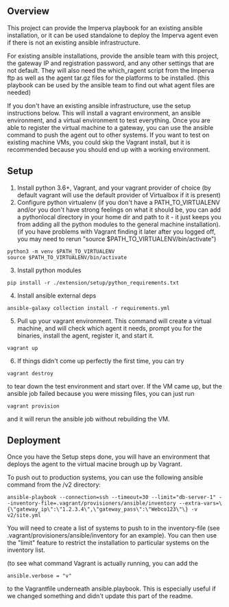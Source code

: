 ## Overview
This project can provide the Imperva playbook for an existing ansible installation, or it can be used standalone to deploy the Imperva agent even if there is not an existing ansible infrastructure.

For existing ansible installations, provide the ansible team with this project, the gateway IP and registration password, and any other settings that are not default.  They will also need the which_ragent script from the Imperva ftp as well as the agent tar.gz files for the platforms to be installed.  (this playbook can be used by the ansible team to find out what agent files are needed)

If you don't have an existing ansible infrastructure, use the setup instructions below.  This will install a vagrant environment, an ansible environment, and a virtual environment to test everything.  Once you are able to register the virtual machine to a gateway, you can use the ansible command to push the agent out to other systems.  If you want to test on existing machine VMs, you could skip the Vagrant install, but it is recommended because you should end up with a working environment.

## Setup
1. Install python 3.6+, Vagrant, and your vagrant provider of choice (by default vagrant will use the default provider of Virtualbox if it is present)
2. Configure python virtualenv (if you don't have a PATH_TO_VIRTUALENV and/or you don't have strong feelings on what it should be, you can add a pythonlocal directory in your home dir and path to it - it just keeps you from adding all the python modules to the general machine installation).  (if you have problems with Vagrant finding it later after you logged off, you may need to rerun "source $PATH_TO_VIRTUALENV/bin/activate")
```
python3 -m venv $PATH_TO_VIRTUALENV
source $PATH_TO_VIRTUALENV/bin/activate
```
3. Install python modules
```
pip install -r ./extension/setup/python_requirements.txt
```
4. Install ansible external deps
```
ansible-galaxy collection install -r requirements.yml
```
5. Pull up your vagrant environment.  This command will create a virtual machine, and will check which agent it needs, prompt you for the binaries, install the agent, register it, and start it.
```
vagrant up
```

6. If things didn't come up perfectly the first time, you can try 
```
vagrant destroy
```
to tear down the test environment and start over.  If the VM came up, but the ansible job failed because you were missing files, you can just run 
```
vagrant provision
```
and it will rerun the ansible job without rebuilding the VM.

## Deployment
Once you have the Setup steps done, you will have an environment that deploys the agent to the virtual macine brough up by Vagrant. 

To push out to production systems, you can use the following ansible command from the /v2 directory:
```
ansible-playbook --connection=ssh --timeout=30 --limit="db-server-1" --inventory-file=.vagrant/provisioners/ansible/inventory --extra-vars=\{\"gateway_ip\":\"1.2.3.4\",\"gateway_pass\":\"Webco123\"\} -v v2/site.yml
```
You will need to create a list of systems to push to in the inventory-file (see .vagrant/provisioners/ansible/inventory for an example).  You can then use the "limit" feature to restrict the installation to particular systems on the inventory list.

(to see what command Vagrant is actually running, you can add the 
```
ansible.verbose = "v"
```
to the Vagrantfile underneath ansible.playbook.  This is especially useful if we changed something and didn't update this part of the readme.
